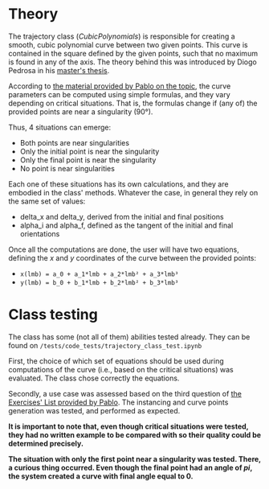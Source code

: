 # Theory

The trajectory class (_CubicPolynomials_) is responsible for creating a smooth, cubic polynomial curve between two given points. This curve is contained in the square defined by the given points, such that no maximum is found in any of the axis. The theory behind this was introduced by Diogo Pedrosa in his [master's thesis](https://repositorio.ufrn.br/handle/123456789/15417). 

According to [the material provided by Pablo on the topic](https://arquivos.info.ufrn.br/arquivos/2020142071eb967875331f9600e519a13/Gerao_de_trajetria.pdf), the curve parameters can be computed using simple formulas, and they vary depending on critical situations. That is, the formulas change if (any of) the provided points are near a singularity (90°).

Thus, 4 situations can emerge:
* Both points are near singularities
* Only the initial point is near the singularity
* Only the final point is near the singularity
* No point is near singularities

Each one of these situations has its own calculations, and they are embodied in the class' methods. Whatever the case, in general they rely on the same set of values:
* delta_x and delta_y, derived from the initial and final positions
* alpha_i and alpha_f, defined as the tangent of the initial and final orientations

Once all the computations are done, the user will have two equations, defining the _x_ and _y_ coordinates of the curve between the provided points:
* `x(lmb) = a_0 + a_1*lmb + a_2*lmb² + a_3*lmb³`
* `y(lmb) = b_0 + b_1*lmb + b_2*lmb² + b_3*lmb³`

# Class testing

The class has some (not all of them) abilities tested already. They can be found on `/tests/code_tests/trajectory_class_test.ipynb`

First, the choice of which set of equations should be used during computations of the curve (i.e., based on the critical situations) was evaluated. The class chose correctly the equations.

Secondly, a use case was assessed based on the third question of [the Exercises' List provided by Pablo](https://arquivos.info.ufrn.br/arquivos/2021127061d6711010583191fdeb887534/Experccio_sobre_modelos_cinemticos_de_robs_mveis.pdf). The instancing and curve points generation was tested, and performed as expected.

**It is important to note that, even though critical situations were tested, they had no written example to be compared with so their quality could be determined precisely.**

**The situation with only the first point near a singularity was tested. There, a curious thing occurred. Even though the final point had an angle of _pi_, the system created a curve with final angle equal to  0.**